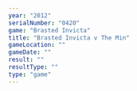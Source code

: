 ```yaml
---
year: "2012"
serialNumber: "0420" 
game: "Brasted Invicta"
title: "Brasted Invicta v The Min"
gameLocation: ""
gameDate: ""
result: ""
resultType: ""
type: "game"
---
```

